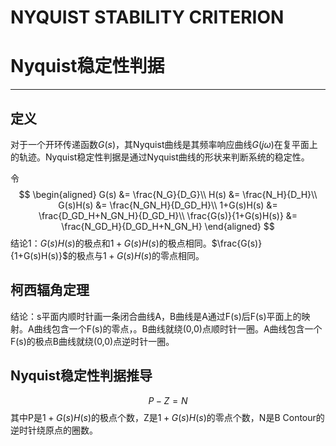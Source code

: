 # NYQUIST STABILITY CRITERION
# Nyquist稳定性判据
---
## 定义

对于一个开环传递函数$G(s)$，其Nyquist曲线是其频率响应曲线$G(j\omega)$在复平面上的轨迹。Nyquist稳定性判据是通过Nyquist曲线的形状来判断系统的稳定性。

令
$$
\begin{aligned}
G(s) &= \frac{N_G}{D_G}\\
H(s) &= \frac{N_H}{D_H}\\
G(s)H(s) &= \frac{N_GN_H}{D_GD_H}\\
1+G(s)H(s) &= \frac{D_GD_H+N_GN_H}{D_GD_H}\\
\frac{G(s)}{1+G(s)H(s)} &= \frac{N_GD_H}{D_GD_H+N_GN_H}
\end{aligned}
$$
结论1：$G(s)H(s)$的极点和$1+G(s)H(s)$的极点相同。$\frac{G(s)}{1+G(s)H(s)}$的极点与$1+G(s)H(s)$的零点相同。

## 柯西辐角定理
结论：s平面内顺时针画一条闭合曲线A，B曲线是A通过F(s)后F(s)平面上的映射。A曲线包含一个F(s)的零点，。B曲线就绕(0,0)点顺时针一圈。A曲线包含一个F(s)的极点B曲线就绕(0,0)点逆时针一圈。

## Nyquist稳定性判据推导
$$
P - Z = N
$$
其中P是$1+G(s)H(s)$的极点个数，Z是$1+G(s)H(s)$的零点个数，N是B Contour的逆时针绕原点的圈数。
